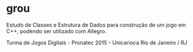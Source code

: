 grou
====

Estudo de Classes e Estrutura de Dados para construção de um jogo em C++, podendo ser utilizado com Allegro.

Turma de Jogos Digitais - Pronatec 2015 - Unicarioca Rio de Janeiro / RJ
